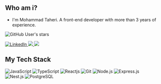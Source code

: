 ## Who am i?

- I'm Mohammad Taheri. A front-end developer with more than 3 years of experience.
 
 ![GitHub User's stars](https://img.shields.io/github/stars/DevEmpower?style=social)

<a href="https://www.linkedin.com/in/mohammad-taheri1" target="_blank">
<img src="https://img.shields.io/badge/LinkedIn-%230077B5.svg?&style=flat-square&logo=linkedin&logoColor=white" alt="LinkedIn">
</a> 
 <a href="https://stackoverflow.com/users/16505469/mohammad-taheri">
 <img src="https://img.shields.io/badge/Stack Overflow-f48024?style=flat&logo=stackoverflow&logoColor=white" />
 </a>
</a> 
 <a href="mailto:mamad.taheri.68@gmail.com">
 <img src="https://img.shields.io/badge/-Gmail-c14438?style=flat-square&logo=Gmail&logoColor=white" />
 </a>
 


## My Tech Stack


![JavaScript](https://img.shields.io/badge/JavaScript-fcdc00?style=flat-square&logo=javascript&logoColor=black)
![TypeScript](https://img.shields.io/badge/TypeScript-3178c6?style=flat-square&logo=typescript&logoColor=white)
![Reactjs](https://img.shields.io/badge/Reactjs-61dafb?style=flat-square&logo=react&logoColor=black)
![Git](https://img.shields.io/badge/Git-6e5494?style=flat-square&logo=git&logoColor=white)
![Node.js](https://img.shields.io/badge/Node.js-026e00?style=flat-square&logo=node.js&logoColor=white)
![Express.js](https://img.shields.io/badge/Expressjs-ddd?style=flat-square&logo=express&logoColor=black)
![Nest.js](https://img.shields.io/badge/Nestjs-ed1543?style=flat-square&logo=nestjs&logoColor=white)
![PostgreSQL](https://img.shields.io/badge/PostgreSQL-00758f?style=flat-square&logo=postgresql&logoColor=white)

 
